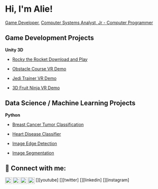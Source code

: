 <h1>Hi, I'm Alie!</h1>

<a href="https://github.com/alieantar">Game Developer</a>, <a href="https://www.linkedin.com/in/alieantar">Computer Systems Analyst, Jr - Computer Programmer</a></a>

<h2>Game Development Projects</h2>

<b>Unity 3D</b>

  - [Rocky the Rocket Download and Play](https://github.com/alieantar/RockyTheRocket/releases/tag/release)
  
  - [Obstacle Course VR Demo](https://youtu.be/jcTUmnbQvEk)
 
  - [Jedi Trainer VR Demo](https://youtu.be/n6IBGKmVrFA)
 
  - [3D Fruit Ninja VR Demo](https://youtu.be/bPoDIvtrQOk)

<h2>Data Science / Machine Learning Projects</h2>

<b>Python</b>

  - [Breast Cancer Tumor Classification](https://github.com/alieantar/BreastCancerClassification)

  - [Heart Disease Classifier](https://github.com/alieantar/HeartDiseaseClassifier)

  - [Image Edge Detection](https://drive.google.com/drive/folders/1cS3kjNdI2ZZb4urzlZAh4Ea2vXhddMk2?usp=drive_link)

  - [Image Segmentation](https://drive.google.com/drive/folders/1WpbxOqUUVHW7RAJ_Y6KUonRSMfbtx_tN?usp=drive_link)

<h2> 🤳 Connect with me:</h2>

[<img align="left" alt="JoshMadakor | YouTube" width="22px" src="https://cdn.jsdelivr.net/npm/simple-icons@v3/icons/youtube.svg" />][youtube]
[<img align="left" alt="JoshMadakor | Twitter" width="22px" src="https://cdn.jsdelivr.net/npm/simple-icons@v3/icons/twitter.svg" />][twitter]
[<img align="left" alt="JoshMadakor | LinkedIn" width="22px" src="https://cdn.jsdelivr.net/npm/simple-icons@v3/icons/linkedin.svg" />][linkedin]
[<img align="left" alt="JoshMadakor | Instagram" width="22px" src="https://cdn.jsdelivr.net/npm/simple-icons@v3/icons/instagram.svg" />][instagram]
